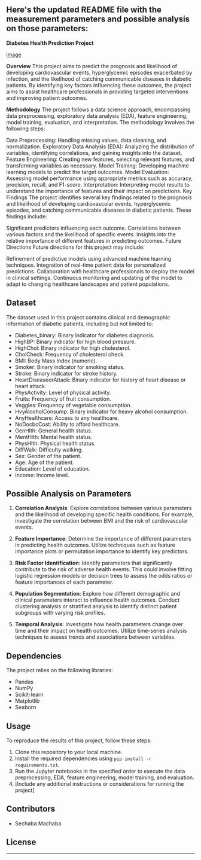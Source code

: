 Here's the updated README file with the measurement parameters and possible analysis on those parameters:
---
**Diabetes Health Prediction Project**

[image](Images/dia.jfif)

**Overview**
This project aims to predict the prognosis and likelihood of developing cardiovascular events, hyperglycemic episodes exacerbated by infection, and the likelihood of catching communicable diseases in diabetic patients. By identifying key factors influencing these outcomes, the project aims to assist healthcare professionals in providing targeted interventions and improving patient outcomes.

**Methodology**
The project follows a data science approach, encompassing data preprocessing, exploratory data analysis (EDA), feature engineering, model training, evaluation, and interpretation. The methodology involves the following steps:

Data Preprocessing: Handling missing values, data cleaning, and normalization.
Exploratory Data Analysis (EDA): Analyzing the distribution of variables, identifying correlations, and gaining insights into the dataset.
Feature Engineering: Creating new features, selecting relevant features, and transforming variables as necessary.
Model Training: Developing machine learning models to predict the target outcomes.
Model Evaluation: Assessing model performance using appropriate metrics such as accuracy, precision, recall, and F1-score.
Interpretation: Interpreting model results to understand the importance of features and their impact on predictions.
Key Findings
The project identifies several key findings related to the prognosis and likelihood of developing cardiovascular events, hyperglycemic episodes, and catching communicable diseases in diabetic patients. These findings include:

Significant predictors influencing each outcome.
Correlations between various factors and the likelihood of specific events.
Insights into the relative importance of different features in predicting outcomes.
Future Directions
Future directions for this project may include:

Refinement of predictive models using advanced machine learning techniques.
Integration of real-time patient data for personalized predictions.
Collaboration with healthcare professionals to deploy the model in clinical settings.
Continuous monitoring and updating of the model to adapt to changing healthcare landscapes and patient populations.
## Dataset
The dataset used in this project contains clinical and demographic information of diabetic patients, including but not limited to:
- Diabetes_binary: Binary indicator for diabetes diagnosis.
- HighBP: Binary indicator for high blood pressure.
- HighChol: Binary indicator for high cholesterol.
- CholCheck: Frequency of cholesterol check.
- BMI: Body Mass Index (numeric).
- Smoker: Binary indicator for smoking status.
- Stroke: Binary indicator for stroke history.
- HeartDiseaseorAttack: Binary indicator for history of heart disease or heart attack.
- PhysActivity: Level of physical activity.
- Fruits: Frequency of fruit consumption.
- Veggies: Frequency of vegetable consumption.
- HvyAlcoholConsump: Binary indicator for heavy alcohol consumption.
- AnyHealthcare: Access to any healthcare.
- NoDocbcCost: Ability to afford healthcare.
- GenHlth: General health status.
- MentHlth: Mental health status.
- PhysHlth: Physical health status.
- DiffWalk: Difficulty walking.
- Sex: Gender of the patient.
- Age: Age of the patient.
- Education: Level of education.
- Income: Income level.

## Possible Analysis on Parameters
1. **Correlation Analysis**: Explore correlations between various parameters and the likelihood of developing specific health conditions. For example, investigate the correlation between BMI and the risk of cardiovascular events.

2. **Feature Importance**: Determine the importance of different parameters in predicting health outcomes. Utilize techniques such as feature importance plots or permutation importance to identify key predictors.

3. **Risk Factor Identification**: Identify parameters that significantly contribute to the risk of adverse health events. This could involve fitting logistic regression models or decision trees to assess the odds ratios or feature importances of each parameter.

4. **Population Segmentation**: Explore how different demographic and clinical parameters interact to influence health outcomes. Conduct clustering analysis or stratified analysis to identify distinct patient subgroups with varying risk profiles.

5. **Temporal Analysis**: Investigate how health parameters change over time and their impact on health outcomes. Utilize time-series analysis techniques to assess trends and associations between variables.

## Dependencies
The project relies on the following libraries:
- Pandas
- NumPy
- Scikit-learn
- Matplotlib
- Seaborn

## Usage
To reproduce the results of this project, follow these steps:
1. Clone this repository to your local machine.
2. Install the required dependencies using `pip install -r requirements.txt`.
3. Run the Jupyter notebooks in the specified order to execute the data preprocessing, EDA, feature engineering, model training, and evaluation.
4. [Include any additional instructions or considerations for running the project]

## Contributors
- Sechaba Machaba

## License


---
